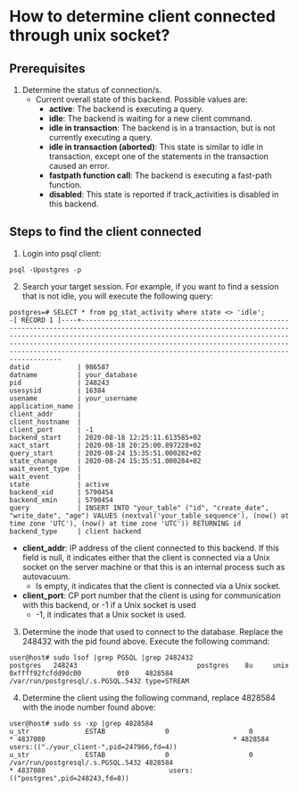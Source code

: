 # How to determine client connected through unix socket?

## Prerequisites

1. Determine the status of connection/s.
   * Current overall state of this backend. Possible values are:
      - **active**: The backend is executing a query.
      - **idle**: The backend is waiting for a new client command.
      - **idle in transaction**: The backend is in a transaction, but is not currently executing a query.
      - **idle in transaction (aborted)**: This state is similar to idle in transaction, except one of the statements in the transaction caused an error.
      - **fastpath function call**: The backend is executing a fast-path function.
      - **disabled**: This state is reported if track_activities is disabled in this backend.

## Steps to find the client connected

1. Login into psql client:
```shell
psql -Upostgres -p
```
2. Search your target session. For example, if you want to find a session that is not idle, you will execute the following query:
```
postgres=# SELECT * from pg_stat_activity where state <> 'idle';
-[ RECORD 1 ]----+---------------------------------------------------------------------------------------------------------------------------------------------------------------------------------------------------------------------------------------------------------------------------------------------------------------------------------------------------------
datid            | 986587
datname          | your_database
pid              | 248243
usesysid         | 16384
usename          | your_username
application_name |
client_addr      |
client_hostname  |
client_port      | -1
backend_start    | 2020-08-18 12:25:11.613585+02
xact_start       | 2020-08-18 20:25:00.897228+02
query_start      | 2020-08-24 15:35:51.000282+02
state_change     | 2020-08-24 15:35:51.000284+02
wait_event_type  |
wait_event       |
state            | active
backend_xid      | 5790454
backend_xmin     | 5790454
query            | INSERT INTO "your_table" ("id", "create_date", "write_date", "age") VALUES (nextval('your_table_sequence'), (now() at time zone 'UTC'), (now() at time zone 'UTC')) RETURNING id
backend_type     | client backend
```
   * **client_addr**: IP address of the client connected to this backend. If this field is null, it indicates either that the client is connected via a Unix socket on the server machine or that this is an internal process such as autovacuum.
      * Is empty, it indicates that the client is connected via a Unix socket.
   * **client_port**: CP port number that the client is using for communication with this backend, or -1 if a Unix socket is used
      * -1, it indicates that a Unix socket is used.
3. Determine the inode that used to connect to the database. Replace the 248432 with the pid found above. Execute the following command:
```shell
user@host# sudo lsof |grep PGSQL |grep 2482432
postgres   248243                              postgres    8u     unix 0xffff92fcfdd9dc00         0t0    4828584 /var/run/postgresql/.s.PGSQL.5432 type=STREAM
```
4. Determine the client using the following command, replace 4828584 with the inode number found above:
```shell
user@host# sudo ss -xp |grep 4828584
u_str              ESTAB               0                    0                                                                                    * 4837080                                               * 4828584                               users:(("./your_client-",pid=247966,fd=4))
u_str              ESTAB               0                    0                                                    /var/run/postgresql/.s.PGSQL.5432 4828584                                               * 4837080                               users:(("postgres",pid=248243,fd=8))
```

